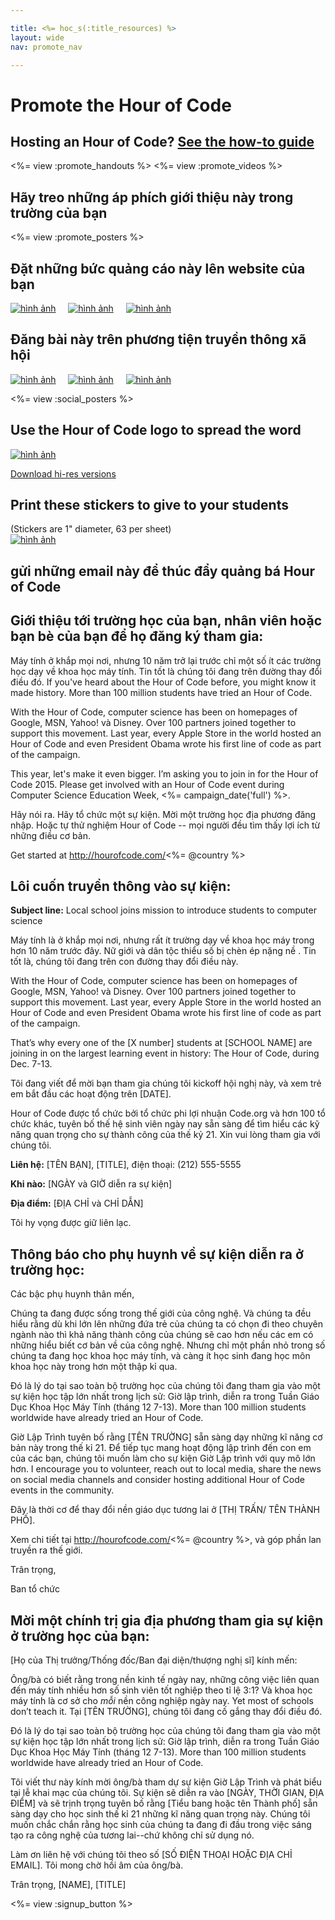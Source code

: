 ```yaml
---

title: <%= hoc_s(:title_resources) %>
layout: wide
nav: promote_nav

---
```


<link rel="stylesheet" type="text/css" href="/css/promote-page.css" />
</link>

# Promote the Hour of Code

## Hosting an Hour of Code? [See the how-to guide](<%= resolve_url('/how-to') %>)

<%= view :promote_handouts %> <%= view :promote_videos %>

<a id="posters"></a>

## Hãy treo những áp phích giới thiệu này trong trường của bạn

<%= view :promote_posters %>

<a id="banners"></a>

## Đặt những bức quảng cáo này lên website của bạn

[![hình ảnh](/images/fit-250/banner1.jpg)](/images/banner1.jpg)&nbsp;&nbsp;&nbsp;&nbsp; [![hình ảnh](/images/fit-250/banner3.jpg)](/images/banner3.jpg)&nbsp;&nbsp;&nbsp;&nbsp; [![hình ảnh](/images/fit-500/banner5.jpg)](/images/banner5.jpg)&nbsp;&nbsp;&nbsp;&nbsp;

<a id="social"></a>

## Đăng bài này trên phương tiện truyền thông xã hội

[![hình ảnh](/images/fit-250/social-1.jpg)](/images/social-1.jpg)&nbsp;&nbsp;&nbsp;&nbsp; [![hình ảnh](/images/fit-250/social-2.jpg)](/images/social-2.jpg)&nbsp;&nbsp;&nbsp;&nbsp; [![hình ảnh](/images/fit-250/social-3.jpg)](/images/social-3.jpg)&nbsp;&nbsp;&nbsp;&nbsp;

<%= view :social_posters %>

<a id="logo"></a>

## Use the Hour of Code logo to spread the word

[![hình ảnh](<%= localized_image('/images/fit-200/hour-of-code-logo.png') %>)](<%= localized_image('/images/hour-of-code-logo.png') %>)

[Download hi-res versions](http://images.code.org/share/hour-of-code-logo.zip)

<a id="stickers"></a>

## Print these stickers to give to your students

(Stickers are 1" diameter, 63 per sheet)  
[![hình ảnh](/images/fit-250/hour-of-code-stickers.png)](/images/hour-of-code-stickers.pdf)

<a id="sample-emails"></a>

## gửi những email này để thúc đẩy quảng bá Hour of Code

<a id="email"></a>

## Giới thiệu tới trường học của bạn, nhân viên hoặc bạn bè của bạn để họ đăng ký tham gia:

Máy tính ở khắp mọi nơi, nhưng 10 năm trở lại trước chỉ một số ít các trường học dạy về khoa học máy tính. Tin tốt là chúng tôi đang trên đường thay đổi điều đó. If you've heard about the Hour of Code before, you might know it made history. More than 100 million students have tried an Hour of Code.

With the Hour of Code, computer science has been on homepages of Google, MSN, Yahoo! và Disney. Over 100 partners joined together to support this movement. Last year, every Apple Store in the world hosted an Hour of Code and even President Obama wrote his first line of code as part of the campaign.

This year, let's make it even bigger. I’m asking you to join in for the Hour of Code 2015. Please get involved with an Hour of Code event during Computer Science Education Week, <%= campaign_date('full') %>.

Hãy nói ra. Hãy tổ chức một sự kiện. Mời một trường học địa phương đăng nhập. Hoặc tự thử nghiệm Hour of Code -- mọi người đều tìm thấy lợi ích từ những điều cơ bản.

Get started at http://hourofcode.com/<%= @country %>

<a id="media-pitch"></a>

## Lôi cuốn truyền thông vào sự kiện:

**Subject line:** Local school joins mission to introduce students to computer science

Máy tính là ở khắp mọi nơi, nhưng rất ít trường dạy về khoa học máy trong hơn 10 năm trước đây. Nữ giới và dân tộc thiểu số bị chèn ép nặng nề . Tin tốt là, chúng tôi đang trên con đường thay đổi điều này.

With the Hour of Code, computer science has been on homepages of Google, MSN, Yahoo! và Disney. Over 100 partners joined together to support this movement. Last year, every Apple Store in the world hosted an Hour of Code and even President Obama wrote his first line of code as part of the campaign.

That’s why every one of the [X number] students at [SCHOOL NAME] are joining in on the largest learning event in history: The Hour of Code, during Dec. 7-13.

Tôi đang viết để mời bạn tham gia chúng tôi kickoff hội nghị này, và xem trẻ em bắt đầu các hoạt động trên [DATE].

Hour of Code được tổ chức bởi tổ chức phi lợi nhuận Code.org và hơn 100 tổ chức khác, tuyên bố thế hệ sinh viên ngày nay sẵn sàng để tìm hiểu các kỹ năng quan trọng cho sự thành công của thế kỷ 21. Xin vui lòng tham gia với chúng tôi.

**Liên hệ:** [TÊN BẠN], [TITLE], điện thoại: (212) 555-5555

**Khi nào:** [NGÀY và GIỜ diễn ra sự kiện]

**Địa điểm:** [ĐỊA CHỈ và CHỈ DẪN]

Tôi hy vọng được giữ liên lạc.

<a id="parents"></a>

## Thông báo cho phụ huynh về sự kiện diễn ra ở trường học:

Các bậc phụ huynh thân mến,

Chúng ta đang được sống trong thế giới của công nghệ. Và chúng ta đều hiểu rằng dù khi lớn lên những đứa trẻ của chúng ta có chọn đi theo chuyên ngành nào thì khả năng thành công của chúng sẽ cao hơn nếu các em có những hiểu biết cơ bản về của công nghệ. Nhưng chỉ một phần nhỏ trong số chúng ta đang học khoa học máy tính, và càng ít học sinh đang học môn khoa học này trong hơn một thập kỉ qua.

Đó là lý do tại sao toàn bộ trường học của chúng tôi đang tham gia vào một sự kiện học tập lớn nhất trong lịch sử: Giờ lập trình, diễn ra trong Tuần Giáo Dục Khoa Học Máy Tính (tháng 12 7-13). More than 100 million students worldwide have already tried an Hour of Code.

Giờ Lập Trình tuyên bố rằng [TÊN TRƯỜNG] sẵn sàng dạy những kĩ năng cơ bản này trong thế kỉ 21. Để tiếp tục mang hoạt động lập trình đến con em của các bạn, chúng tôi muốn làm cho sự kiện Giờ Lập trình với quy mô lớn hơn. I encourage you to volunteer, reach out to local media, share the news on social media channels and consider hosting additional Hour of Code events in the community.

Đây là thời cơ để thay đổi nền giáo dục tương lai ở [THỊ TRẤN/ TÊN THÀNH PHỐ].

Xem chi tiết tại http://hourofcode.com/<%= @country %>, và góp phần lan truyền ra thế giới.

Trân trọng,

Ban tổ chức

<a id="politicians"></a>

## Mời một chính trị gia địa phương tham gia sự kiện ở trường học của bạn:

[Họ của Thị trưởng/Thống đốc/Ban đại diện/thượng nghị sĩ] kính mến:

Ông/bà có biết rằng trong nền kinh tế ngày nay, những công việc liên quan đến máy tính nhiều hơn số sinh viên tốt nghiệp theo tỉ lệ 3:1? Và khoa học máy tính là cơ sở cho *mỗi* nền công nghiệp ngày nay. Yet most of schools don’t teach it. Tại [TÊN TRƯỜNG], chúng tôi đang cố gắng thay đổi điều đó.

Đó là lý do tại sao toàn bộ trường học của chúng tôi đang tham gia vào một sự kiện học tập lớn nhất trong lịch sử: Giờ lập trình, diễn ra trong Tuần Giáo Dục Khoa Học Máy Tính (tháng 12 7-13). More than 100 million students worldwide have already tried an Hour of Code.

Tôi viết thư này kính mời ông/bà tham dự sự kiện Giờ Lập Trình và phát biểu tại lễ khai mạc của chúng tôi. Sự kiện sẽ diễn ra vào [NGÀY, THỜI GIAN, ĐỊA ĐIỂM] và sẽ trịnh trọng tuyên bố rằng [Tiểu bang hoặc tên Thành phố] sẵn sàng dạy cho học sinh thế kỉ 21 những kĩ năng quan trọng này. Chúng tôi muốn chắc chắn rằng học sinh của chúng ta đang đi đầu trong việc sáng tạo ra công nghệ của tương lai--chứ không chỉ sử dụng nó.

Làm ơn liên hệ với chúng tôi theo số [SỐ ĐIỆN THOẠI HOẶC ĐỊA CHỈ EMAIL]. Tôi mong chờ hồi âm của ông/bà.

Trân trọng, [NAME], [TITLE]

<%= view :signup_button %>